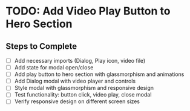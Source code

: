 # TODO: Add Video Play Button to Hero Section

## Steps to Complete
- [ ] Add necessary imports (Dialog, Play icon, video file)
- [ ] Add state for modal open/close
- [ ] Add play button to hero section with glassmorphism and animations
- [ ] Add Dialog modal with video player and controls
- [ ] Style modal with glassmorphism and responsive design
- [ ] Test functionality: button click, video play, close modal
- [ ] Verify responsive design on different screen sizes
